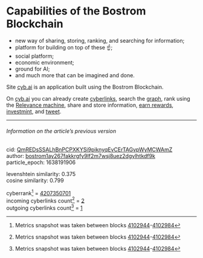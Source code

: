# Capabilities of the Bostrom Blockchain

- new way of sharing, storing, ranking, and searching for information;
- platform for building on top of these ☝;
- social platform;
- economic environment;
- ground for AI;
- and much more that can be imagined and done.

Site [cyb.ai](https://cyb.ai) is an application built using the Bostrom Blockchain.

On [cyb.ai](https://cyb.ai) you can already create [cyberlinks](https://cyb.ai/search/cyberlink), search the [graph](https://cyb.ai/oracle), rank using the [Relevance machine](https://cyb.ai/search/rm), share and store information, [earn rewards](https://cyb.ai/halloffame), [investmint](https://cyb.ai/mint), and [tweet](https://cyb.ai/search/tweet).

---

###### Information on the article’s previous version  

cid: [QmREDsSSALhBnPCPXKYSi9piknyqEvCErTAGvpWyMCWAmZ](https://cyb.ai/ipfs/QmREDsSSALhBnPCPXKYSi9piknyqEvCErTAGvpWyMCWAmZ)  
author: [bostrom1ay267fakkrgfy9lf2m7wsj8uez2dgylhtkdf9k](https://cyb.ai/network/bostrom/contract/bostrom1ay267fakkrgfy9lf2m7wsj8uez2dgylhtkdf9k)  
particle_epoch: 1638191906  

levenshtein similarity: 0.375  
cosine similarity: 0.799  

cyberrank[^1] = [4207350701](https://lcd.bostrom.cybernode.ai/cyber/rank/v1beta1/rank/rank/QmREDsSSALhBnPCPXKYSi9piknyqEvCErTAGvpWyMCWAmZ)  
incoming cyberlinks count[^1] = [2](https://lcd.bostrom.cybernode.ai/cyber/rank/v1beta1/rank/backlinks/QmREDsSSALhBnPCPXKYSi9piknyqEvCErTAGvpWyMCWAmZ?pagination.page=0&pagination.per_page=1000)  
outgoing cyberlinks count[^1] = [1](https://lcd.bostrom.cybernode.ai/cyber/rank/v1beta1/rank/search/QmREDsSSALhBnPCPXKYSi9piknyqEvCErTAGvpWyMCWAmZ??pagination.page=0&pagination.per_page=1000)  

[^1]: Metrics snapshot was taken between blocks [4102944](https://cyb.ai/network/bostrom/block/4102944)-[4102984](https://cyb.ai/network/bostrom/block/4102984)

